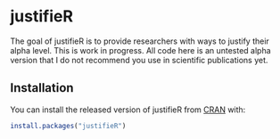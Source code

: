 
<!-- README.md is generated from README.Rmd. Please edit that file -->

# justifieR

<!-- badges: start -->

<!-- badges: end -->

The goal of justifieR is to provide researchers with ways to justify
their alpha level. This is work in progress. All code here is an
untested alpha version that I do not recommend you use in scientific
publications yet.

## Installation

You can install the released version of justifieR from
[CRAN](https://CRAN.R-project.org) with:

``` r
install.packages("justifieR")
```
